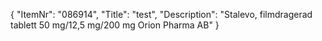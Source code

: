 {
  "ItemNr": "086914",
  "Title": "test",
  "Description": "Stalevo, filmdragerad tablett 50 mg/12,5 mg/200 mg Orion Pharma AB"
}
